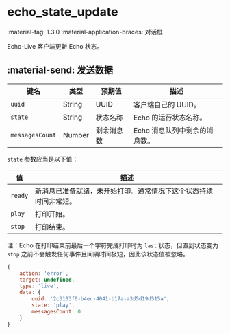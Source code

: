 # echo_state_update

<span class="feature-tag" title="最早可用版本" markdown>
    <span class="icon">:material-tag:</span>
    <span class="text">1.3.0</span>
</span>
<span class="feature-tag" title="终端类型" markdown>
    <span class="icon">:material-application-braces:</span>
    <span class="text">对话框</span>
</span>

Echo-Live 客户端更新 Echo 状态。

## :material-send: 发送数据
| 键名 | 类型 | 预期值 | 描述 |
| - | - | - | - |
| `uuid` | String | UUID | 客户端自己的 UUID。 |
| `state` | String | 状态名称 | Echo 的运行状态名称。 |
| `messagesCount` | Number | 剩余消息数 | Echo 消息队列中剩余的消息数。 |

`state` 参数应当是以下值：

| 值 | 描述 |
| - | - |
| `ready` | 新消息已准备就绪，未开始打印。通常情况下这个状态持续时间非常短。 |
| `play` | 打印开始。 |
| `stop` | 打印结束。 |

注：Echo 在打印结束前最后一个字符完成打印时为 `last` 状态，但直到状态变为 `stop` 之前不会触发任何事件且间隔时间极短，因此该状态值被忽略。

``` javascript title="示例"
{
    action: 'error',
    target: undefined,
    type: 'live',
    data: {
        uuid: '2c3103f0-b4ec-4041-b17a-a3d5d19d515a',
        state: 'play',
        messagesCount: 0
    }
}
```